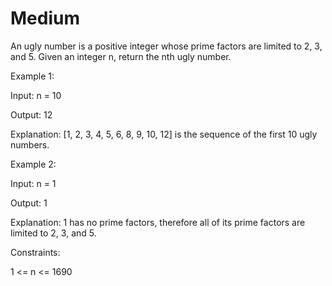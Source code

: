 # Medium

An ugly number is a positive integer whose prime factors are limited to 2, 3, and 5. Given an integer n, return the nth ugly number.

Example 1:

Input: n = 10

Output: 12

Explanation: [1, 2, 3, 4, 5, 6, 8, 9, 10, 12] is the sequence of the first 10 ugly numbers.

Example 2:

Input: n = 1

Output: 1

Explanation: 1 has no prime factors, therefore all of its prime factors are limited to 2, 3, and 5.
 

Constraints:

1 <= n <= 1690
